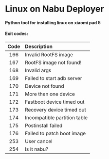 # Linux on Nabu Deployer
#### Python tool for installing linux on xiaomi pad 5

#### Exit codes:
| Code | Description                  |
|:----:|:-----------------------------| 
| 166  | Invalid RootFS image         |
| 167  | RootFS image not found!      |
| 168  | Invalid args                 |
| 169  | Failed to start adb server   |
| 170  | Device not found             |
| 171  | More then one device         |
| 172  | Fastboot device timed out    |
| 173  | Recovery device timed out    |
| 174  | Incompatible partition table |
| 175  | Postinstall failed           |
| 176  | Failed to patch boot image   |
| 253  | User cancel                  |
| 254  | Is it nabu?                  |